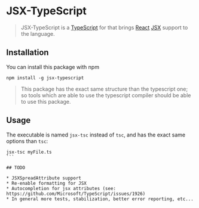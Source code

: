 # JSX-TypeScript

> JSX-TypeScript is a [TypeScript](http://www.typescriptlang.org/) for that brings [React](facebook.github.io/react/) [JSX](http://facebook.github.io/jsx/) support to the language.

## Installation 

You can install this package with npm

```
npm install -g jsx-typescript
```

> This package has the exact same structure than the typescript one; so tools which are able to use the typescript compiler should be able to use this package.

## Usage

The executable is named `jsx-tsc` instead of `tsc`, and has the exact same options than `tsc`: 

````
jsx-tsc myFile.ts
```

## TODO

* JSXSpreadAttribute support
* Re-enable formatting for JSX
* Autocompletion for jsx attributes (see: https://github.com/Microsoft/TypeScript/issues/1926)
* In general more tests, stabilization, better error reporting, etc...
